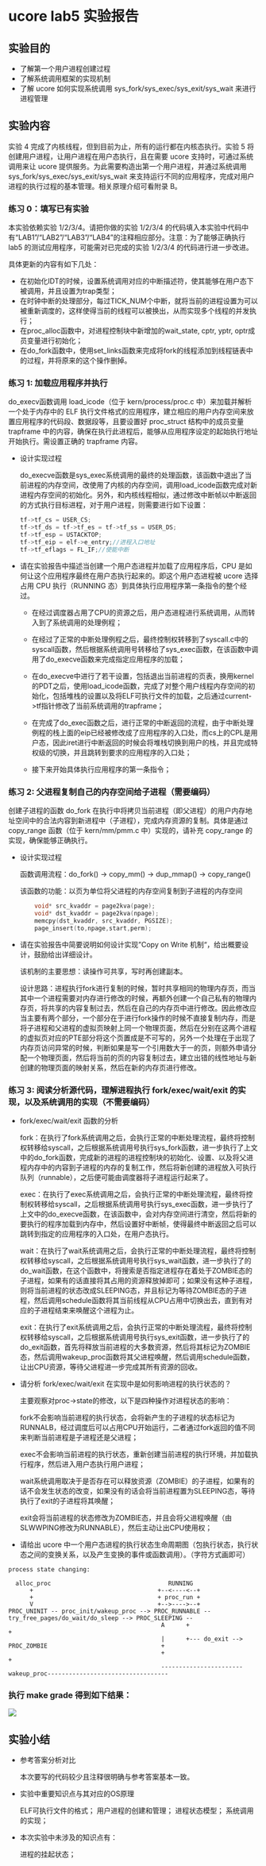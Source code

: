 # ucore lab5 实验报告

## 实验目的

- 了解第一个用户进程创建过程
- 了解系统调用框架的实现机制
- 了解 ucore 如何实现系统调用 sys_fork/sys_exec/sys_exit/sys_wait 来进行进程管理

## 实验内容

实验 4 完成了内核线程，但到目前为止，所有的运行都在内核态执行。实验 5 将创建用户进程，让用户进程在用户态执行，且在需要 ucore 支持时，可通过系统调用来让 ucore 提供服务。为此需要构造出第一个用户进程，并通过系统调用 sys_fork/sys_exec/sys_exit/sys_wait 来支持运行不同的应用程序，完成对用户进程的执行过程的基本管理。相关原理介绍可看附录 B。

### 练习 0：填写已有实验

本实验依赖实验 1/2/3/4。请把你做的实验 1/2/3/4 的代码填入本实验中代码中有“LAB1”/“LAB2”/“LAB3”/“LAB4”的注释相应部分。注意：为了能够正确执行 lab5 的测试应用程序，可能需对已完成的实验 1/2/3/4 的代码进行进一步改进。

具体更新的内容有如下几处：

- 在初始化IDT的时候，设置系统调用对应的中断描述符，使其能够在用户态下被调用，并且设置为trap类型；
- 在时钟中断的处理部分，每过TICK_NUM个中断，就将当前的进程设置为可以被重新调度的，这样使得当前的线程可以被换出，从而实现多个线程的并发执行；
- 在proc_alloc函数中，对进程控制块中新增加的wait_state, cptr, yptr, optr成员变量进行初始化；
- 在do_fork函数中，使用set_links函数来完成将fork的线程添加到线程链表中的过程，并将原来的这个操作删掉。

### 练习 1: 加载应用程序并执行

do_execv函数调用 load_icode（位于 kern/process/proc.c 中）来加载并解析一个处于内存中的 ELF 执行文件格式的应用程序，建立相应的用户内存空间来放置应用程序的代码段、数据段等，且要设置好 proc_struct 结构中的成员变量 trapframe 中的内容，确保在执行此进程后，能够从应用程序设定的起始执行地址开始执行。需设置正确的 trapframe 内容。

- 设计实现过程

    do_execve函数是sys_exec系统调用的最终的处理函数，该函数中退出了当前进程的内存空间，改使用了内核的内存空间，调用load_icode函数完成对新进程内存空间的初始化。另外，和内核线程相似，通过修改中断帧以中断返回的方式执行目标进程，对于用户进程，则需要进行如下设置：

    ```c
    tf->tf_cs = USER_CS;
    tf->tf_ds = tf->tf_es = tf->tf_ss = USER_DS;
    tf->tf_esp = USTACKTOP;
    tf->tf_eip = elf->e_entry;//进程入口地址
    tf->tf_eflags = FL_IF;//使能中断
    ```

- 请在实验报告中描述当创建一个用户态进程并加载了应用程序后，CPU 是如何让这个应用程序最终在用户态执行起来的。即这个用户态进程被 ucore 选择占用 CPU 执行（RUNNING 态）到具体执行应用程序第一条指令的整个经过。

    - 在经过调度器占用了CPU的资源之后，用户态进程进行系统调用，从而转入到了系统调用的处理例程；
  
    - 在经过了正常的中断处理例程之后，最终控制权转移到了syscall.c中的syscall函数，然后根据系统调用号转移给了sys_exec函数，在该函数中调用了do_execve函数来完成指定应用程序的加载；
  
    - 在do_execve中进行了若干设置，包括退出当前进程的页表，换用kernel的PDT之后，使用load_icode函数，完成了对整个用户线程内存空间的初始化，包括堆栈的设置以及将ELF可执行文件的加载，之后通过current->tf指针修改了当前系统调用的trapframe；
  
    - 在完成了do_exec函数之后，进行正常的中断返回的流程，由于中断处理例程的栈上面的eip已经被修改成了应用程序的入口处，而cs上的CPL是用户态，因此iret进行中断返回的时候会将堆栈切换到用户的栈，并且完成特权级的切换，并且跳转到要求的应用程序的入口处；

    - 接下来开始具体执行应用程序的第一条指令；


### 练习 2: 父进程复制自己的内存空间给子进程（需要编码）

创建子进程的函数 do_fork 在执行中将拷贝当前进程（即父进程）的用户内存地址空间中的合法内容到新进程中（子进程），完成内存资源的复制。具体是通过 copy_range 函数（位于 kern/mm/pmm.c 中）实现的，请补充 copy_range 的实现，确保能够正确执行。

- 设计实现过程

    函数调用流程：do_fork() -> copy_mm() -> dup_mmap() -> copy_range()

    该函数的功能：以页为单位将父进程的内存空间复制到子进程的内存空间

    ```c
        void* src_kvaddr = page2kva(page);
        void* dst_kvaddr = page2kva(npage);
        memcpy(dst_kvaddr, src_kvaddr, PGSIZE);
        page_insert(to,npage,start,perm);
    ```

- 请在实验报告中简要说明如何设计实现”Copy on Write 机制“，给出概要设计，鼓励给出详细设计。

    该机制的主要思想：读操作可共享，写时再创建副本。

    设计思路：进程执行fork进行复制的时候，暂时共享相同的物理内存页，而当其中一个进程需要对内存进行修改的时候，再额外创建一个自己私有的物理内存页，将共享的内容复制过去，然后在自己的内存页中进行修改。因此修改应当主要有两个部分，一个部分在于进行fork操作的时候不直接复制内存，而是将子进程和父进程的虚拟页映射上同一个物理页面，然后在分别在这两个进程的虚拟页对应的PTE部分将这个页置成是不可写的，另外一个处理在于出现了内存页访问异常的时候，判断如果是写一个引用数大于一的页，则额外申请分配一个物理页面，然后将当前的页的内容复制过去，建立出错的线性地址与新创建的物理页面的映射关系，然后在新的内存页进行修改。


### 练习 3: 阅读分析源代码，理解进程执行 fork/exec/wait/exit 的实现，以及系统调用的实现（不需要编码）

- fork/exec/wait/exit 函数的分析

    fork：在执行了fork系统调用之后，会执行正常的中断处理流程，最终将控制权转移给syscall，之后根据系统调用号执行sys_fork函数，进一步执行了上文中的do_fork函数，完成新的进程的进程控制块的初始化、设置、以及将父进程内存中的内容到子进程的内存的复制工作，然后将新创建的进程放入可执行队列（runnable），之后便可能由调度器将子进程运行起来了。
    
    exec：在执行了exec系统调用之后，会执行正常的中断处理流程，最终将控制权转移给syscall，之后根据系统调用号执行sys_exec函数，进一步执行了上文中的do_execve函数，在该函数中，会对内存空间进行清空，然后将新的要执行的程序加载到内存中，然后设置好中断帧，使得最终中断返回之后可以跳转到指定的应用程序的入口处，在用户态执行。
    
    wait：在执行了wait系统调用之后，会执行正常的中断处理流程，最终将控制权转移给syscall，之后根据系统调用号执行sys_wait函数，进一步执行了的do_wait函数，在这个函数中，将搜索是否指定进程存在着处于ZOMBIE态的子进程，如果有的话直接将其占用的资源释放掉即可；如果没有这种子进程，则将当前进程的状态改成SLEEPING态，并且标记为等待ZOMBIE态的子进程，然后调用schedule函数将其当前线程从CPU占用中切换出去，直到有对应的子进程结束来唤醒这个进程为止。
    
    exit：在执行了exit系统调用之后，会执行正常的中断处理流程，最终将控制权转移给syscall，之后根据系统调用号执行sys_exit函数，进一步执行了的do_exit函数，首先将释放当前进程的大多数资源，然后将其标记为ZOMBIE态，然后调用wakeup_proc函数将其父进程唤醒，然后调用schedule函数，让出CPU资源，等待父进程进一步完成其所有资源的回收。

   
- 请分析 fork/exec/wait/exit 在实现中是如何影响进程的执行状态的？

    主要观察对proc->state的修改，以下是四种操作对进程状态的影响：

    fork不会影响当前进程的执行状态，会将新产生的子进程的状态标记为RUNNALB，经过调度后可以占用CPU开始运行，二者通过fork返回的值不同来判断当前进程是子进程还是父进程；

    exec不会影响当前进程的执行状态，重新创建当前进程的执行环境，并加载执行程序，然后进入用户态执行用户进程；

    wait系统调用取决于是否存在可以释放资源（ZOMBIE）的子进程，如果有的话不会发生状态的改变，如果没有的话会将当前进程置为SLEEPING态，等待执行了exit的子进程将其唤醒；

    exit会将当前进程的状态修改为ZOMBIE态，并且会将父进程唤醒（由SLWWPING修改为RUNNABLE），然后主动让出CPU使用权；


- 请给出 ucore 中一个用户态进程的执行状态生命周期图（包执行状态，执行状态之间的变换关系，以及产生变换的事件或函数调用）。（字符方式画即可）

```
process state changing:
                                            
  alloc_proc                                 RUNNING
      +                                   +--<----<--+
      +                                   + proc_run +
      V                                   +-->---->--+ 
PROC_UNINIT -- proc_init/wakeup_proc --> PROC_RUNNABLE -- try_free_pages/do_wait/do_sleep --> PROC_SLEEPING --
                                           A      +                                                           +
                                           |      +--- do_exit --> PROC_ZOMBIE                                +
                                           +                                                                  + 
                                           -----------------------wakeup_proc----------------------------------
```

### 执行 make grade 得到如下结果：

![](1.png)


## 实验小结

- 参考答案分析对比

    本次要写的代码较少且注释很明确与参考答案基本一致。

- 实验中重要知识点与其对应的OS原理
    
    ELF可执行文件的格式；
    用户进程的创建和管理；
    进程状态模型；
    系统调用的实现；
    
- 本次实验中未涉及的知识点有：
  
    进程的挂起状态；
